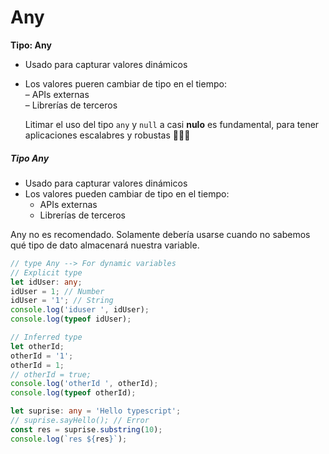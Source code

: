 # Any

**Tipo: Any**

-   Usado para capturar valores dinámicos
-   Los valores pueren cambiar de tipo en el tiempo:  
    – APIs externas  
    – Librerías de terceros
	 
	 Litimar el uso del tipo `any` y `null` a casi **nulo** es fundamental, para tener aplicaciones escalabres y robustas 👩🏽‍💻

<h5>Tipo Any</h5>

-   Usado para capturar valores dinámicos
-   Los valores pueden cambiar de tipo en el tiempo:
    -   APIs externas
    -   Librerías de terceros

Any no es recomendado. Solamente debería usarse cuando no sabemos qué tipo de dato almacenará nuestra variable.

```ts
// type Any --> For dynamic variables
// Explicit type
let idUser: any;
idUser = 1; // Number
idUser = '1'; // String
console.log('iduser ', idUser);
console.log(typeof idUser);

// Inferred type
let otherId;
otherId = '1';
otherId = 1;
// otherId = true;
console.log('otherId ', otherId);
console.log(typeof otherId);

let suprise: any = 'Hello typescript';
// suprise.sayHello(); // Error
const res = suprise.substring(10);
console.log(`res ${res}`);
```